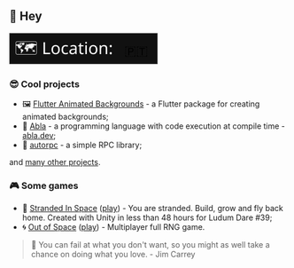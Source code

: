 ## 👋 Hey

<img src="location.svg" alt="My location: Portugal">

### 😎 Cool projects

- 🖼️ [Flutter Animated Backgrounds](https://github.com/AndreBaltazar8/flutter_animated_background) - a Flutter package for creating animated backgrounds;
- 🔧 [Abla](https://github.com/AndreBaltazar8/ablac) - a programming language with code execution at compile time - [abla.dev](https://abla.dev/);
- 🔗 [autorpc](https://github.com/AndreBaltazar8/autorpc) - a simple RPC library;


and [many other projects](https://github.com/AndreBaltazar8?tab=repositories).

### 🎮 Some games

- 🚀 [Stranded In Space](https://github.com/AndreBaltazar8/StrandedInSpace) ([play](https://andrebaltazar8.github.io/StrandedInSpace/)) - You are stranded. Build, grow and fly back home. Created with Unity in less than 48 hours for Ludum Dare #39;
- 🌀 [Out of Space](https://github.com/AndreBaltazar8/outofspace) ([play](https://outofspace.icy.pt/)) - Multiplayer full RNG game.


> 📜 You can fail at what you don't want, so you might as well take a chance on doing what you love. - Jim Carrey
